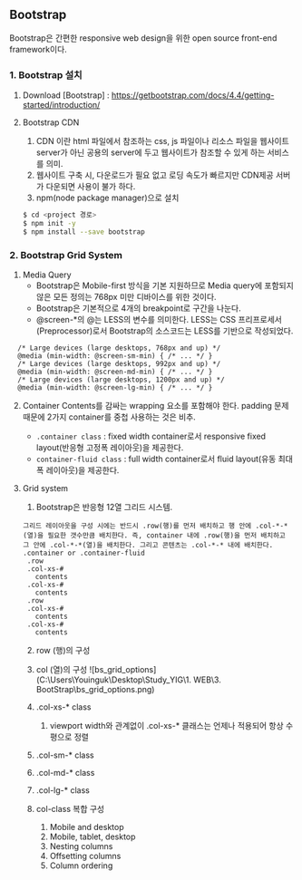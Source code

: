 ## Bootstrap
Bootstrap은 간편한 responsive web design을 위한 open source front-end framework이다.

### 1. Bootstrap 설치
1. Download
   [Bootstrap] : https://getbootstrap.com/docs/4.4/getting-started/introduction/

2. Bootstrap CDN
   1. CDN 이란 html 파일에서 참조하는 css, js 파일이나 리소스 파일을 웹사이트 server가 아닌 공용의 server에 두고 웹사이트가 참조할 수 있게 하는 서비스를 의미.
   2. 웹사이트 구축 시, 다운로드가 필요 없고 로딩 속도가 빠르지만 CDN제공 서버가 다운되면 사용이 불가 하다.
   3. npm(node package manager)으로 설치
   ```bash
   $ cd <project 경로>
   $ npm init -y
   $ npm install --save bootstrap
   ```
### 2. Bootstrap Grid System
1. Media Query
   - Bootstrap은 Mobile-first 방식을 기본 지원하므로 Media query에 포함되지 않은 모든 정의는 768px 미만 디바이스를 위한 것이다.
   - Bootstrap은 기본적으로 4개의 breakpoint로 구간을 나눈다.
   - @screen-*의 @는 LESS의 변수를 의미한다. LESS는 CSS 프리프로세서(Preprocessor)로서 Bootstrap의 소스코드는 LESS를 기반으로 작성되었다.
  ```bootstrap
    /* Large devices (large desktops, 768px and up) */
    @media (min-width: @screen-sm-min) { /* ... */ }
    /* Large devices (large desktops, 992px and up) */
    @media (min-width: @screen-md-min) { /* ... */ }
    /* Large devices (large desktops, 1200px and up) */
    @media (min-width: @screen-lg-min) { /* ... */ }
  ```

2. Container
   Contents를 감싸는 wrapping 요소를 포함해야 한다. padding 문제 때문에  2가지 container를 중첩 사용하는 것은 비추.
   - `.container class` : fixed width container로서 responsive fixed layout(반응형 고정폭 레이아웃)을 제공한다.
   - `container-fluid class` : full width container로서 fluid layout(유동 최대폭 레이아웃)을 제공한다.

3. Grid system
   1. Bootstrap은 반응형 12열 그리드 시스템.
   ```bootstrap
   그리드 레이아웃을 구성 시에는 반드시 .row(행)를 먼저 배치하고 행 안에 .col-*-*(열)을 필요한 갯수만큼 배치한다. 즉, container 내에 .row(행)을 먼저 배치하고 그 안에 .col-*-*(열)을 배치한다. 그리고 콘텐츠는 .col-*-* 내에 배치한다.
   .container or .container-fluid
    .row
    .col-xs-#
      contents
    .col-xs-#
      contents
    .row
    .col-xs-#
      contents
    .col-xs-#
      contents
   ```
   2. row (행)의 구성
   
   3. col (열)의 구성
    ![bs_grid_options](C:\Users\Youinguk\Desktop\Study_YIG\1. WEB\3. BootStrap\bs_grid_options.png)
    1. .col-xs-* class
       1. viewport width와 관계없이 .col-xs-* 클래스는 언제나 적용되어 항상 수평으로 정렬
    2. .col-sm-* class
    3. .col-md-* class
    4. .col-lg-* class
    5. col-class 복합 구성
       1. Mobile and desktop
       2. Mobile, tablet, desktop
       3. Nesting columns
       4. Offsetting columns
       5. Column ordering